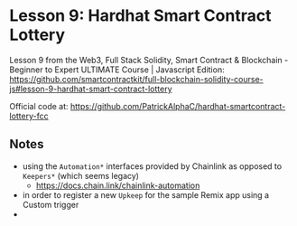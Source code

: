 # Lesson 9: Hardhat Smart Contract Lottery


Lesson 9 from the Web3, Full Stack Solidity, Smart Contract & Blockchain - Beginner to Expert ULTIMATE
Course | Javascript Edition:
https://github.com/smartcontractkit/full-blockchain-solidity-course-js#lesson-9-hardhat-smart-contract-lottery

Official code at:
https://github.com/PatrickAlphaC/hardhat-smartcontract-lottery-fcc

## Notes

* using the `Automation*` interfaces provided by Chainlink as opposed to `Keepers*` (which seems legacy)
  * https://docs.chain.link/chainlink-automation
* in order to register a new `Upkeep` for the sample Remix app using a Custom trigger
* 